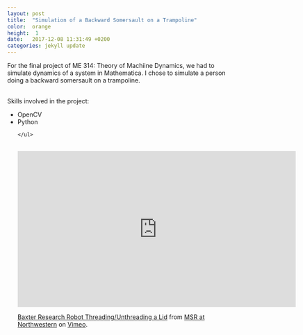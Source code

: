```yaml
---
layout: post
title:  "Simulation of a Backward Somersault on a Trampoline"
color:  orange
height:  1
date:   2017-12-08 11:31:49 +0200
categories: jekyll update
---
```


For the final project of ME 314: Theory of Machiine Dynamics, we had to simulate dynamics of a system in Mathematica. I chose to simulate a person doing a backward somersault on a trampoline. 
<br>
<br>

Skills involved in the project:
<ul>
      <li> OpenCV </li>
      <li> Python </li>
     
    </ul>
<br>

<iframe src="https://player.vimeo.com/video/246549829" width="640" height="360" frameborder="0" webkitallowfullscreen mozallowfullscreen allowfullscreen></iframe>
<p><a href="https://vimeo.com/246549829">Baxter Research Robot Threading/Unthreading a Lid</a> from <a href="https://vimeo.com/numsr">MSR at Northwestern</a> on <a href="https://vimeo.com">Vimeo</a>.</p>
